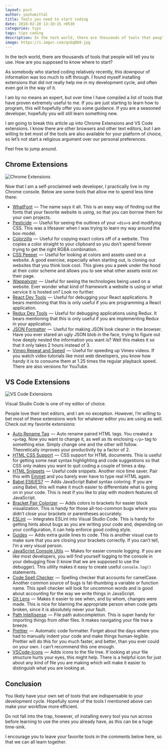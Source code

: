 ```yaml
---
layout: post
author: yashumittal
title: Tools you need to start coding
date: 2018-02-28 13:10:15 +0530
categories: tips
tags: tips coding
description: In the tech world, there are thousands of tools that people will tell you to use. How are you supposed to know where to start?
image: https://i.imgur.com/qzGqDb9.jpg
---
```


In the tech world, there are thousands of tools that people will tell you to use. How are you supposed to know where to start?

As somebody who started coding relatively recently, this downpour of information was too much to sift through. I found myself installing extensions that did not really help me in my development cycle, and often even got in the way of it.

I am by no means an expert, but over time I have compiled a list of tools that have proven extremely useful to me. If you are just starting to learn how to program, this will hopefully offer you some guidance. If you are a seasoned developer, hopefully you will still learn something new.

I am going to break this article up into Chrome Extensions and VS Code extensions. I know there are other browsers and other text editors, but I am willing to bet most of the tools are also available for your platform of choice, so let’s not start a religious argument over our personal preferences.

Feel free to jump around.

## Chrome Extensions

![Chrome Extensions](https://i.imgur.com/4LrKRk9.jpg)

Now that I am a self-proclaimed web developer, I practically live in my Chrome console. Below are some tools that allow me to spend less time there:

* [WhatFont](https://chrome.google.com/webstore/detail/whatfont/jabopobgcpjmedljpbcaablpmlmfcogm?hl=en)  — The name says it all. This is an easy way of finding out the fonts that your favorite website is using, so that you can borrow them for your own projects.
* [Pesticide](https://chrome.google.com/webstore/detail/pesticide-for-chrome/bblbgcheenepgnnajgfpiicnbbdmmooh?hl=en)  —  Useful for seeing the outlines of your `<div>`s and modifying CSS. This was a lifesaver when I was trying to learn my way around the box-model.
* [Colorzilla](https://chrome.google.com/webstore/detail/colorzilla/bhlhnicpbhignbdhedgjhgdocnmhomnp?hl=en)  —  Useful for copying exact colors off of a website. This copies a color straight to your clipboard so you don’t spend forever trying to get the right RGBA combination.
* [CSS Peeper](https://chrome.google.com/webstore/detail/css-peeper/mbnbehikldjhnfehhnaidhjhoofhpehk?hl=en)  —  Useful for looking at colors and assets used on a website. A good exercise, especially when starting out, is cloning out websites that you think look cool. This gives you a peek under the hood at their color scheme and allows you to see what other assets exist on their page.
* [Wappalyzer](https://chrome.google.com/webstore/detail/wappalyzer/gppongmhjkpfnbhagpmjfkannfbllamg?hl=en)  —  Useful for seeing the technologies being used on a website. Ever wonder what kind of framework a website is using or what service it is hosted on? Look no further.
* [React Dev Tools](https://chrome.google.com/webstore/detail/react-developer-tools/fmkadmapgofadopljbjfkapdkoienihi?hl=en)  —  Useful for debugging your React applications. It bears mentioning that this is only useful if you are programming a React application.
* [Redux Dev Tools](https://chrome.google.com/webstore/detail/redux-devtools/lmhkpmbekcpmknklioeibfkpmmfibljd?hl=en)  —  Useful for debugging applications using Redux. It bears mentioning that this is only useful if you are implementing Redux in your application.
* [JSON Formatter](https://chrome.google.com/webstore/detail/json-formatter/bcjindcccaagfpapjjmafapmmgkkhgoa?hl=en)  —  Useful for making JSON look cleaner in the browser. Have you ever stared an ugly JSON blob in the face, trying to figure out how deeply nested the information you want is? Well this makes it so that it only takes 2 hours instead of 3.
* [Vimeo Repeat and Speed](https://chrome.google.com/webstore/detail/vimeo-repeat-speed/noonakfaafcdaagngpjehilgegefdima?hl=en)  —  Useful for speeding up Vimeo videos. If you watch video tutorials like most web developers, you know how handy it is to consume them at 1.25 times the regular playback speed. There are also versions for YouTube.

## VS Code Extensions

![VS Code Extensions](https://i.imgur.com/QJb6qAo.jpg)

Visual Studio Code is one of my editor of choice.

People love their text editors, and I am no exception. However, I’m willing to bet most of these extensions work for whatever editor you are using as well. Check out my favorite extensions:

* [Auto Rename Tag](https://marketplace.visualstudio.com/items?itemName=formulahendry.auto-rename-tag)  —  Auto rename paired HTML tags. You created a `<p>`tag. Now you want to change it, as well as its enclosing `</p>` tag to something else. Simply change one and the other will follow. Theoretically improves your productivity by a factor of 2.
* [HTML CSS Support](https://marketplace.visualstudio.com/items?itemName=ecmel.vscode-html-css)  —  CSS support for HTML documents. This is useful for getting some neat syntax highlighting and code suggestions so that CSS only makes you want to quit coding a couple of times a day.
* [HTML Snippets](https://marketplace.visualstudio.com/items?itemName=abusaidm.html-snippets)  —  Useful code snippets. Another nice time saver. Pair this with [Emmet](https://emmet.io/) and you barely ever have to type real HTML again.
* [Babel ES6/ES7](https://marketplace.visualstudio.com/items?itemName=dzannotti.vscode-babel-coloring)  —  Adds JavaScript Babel syntax coloring. If you are using Babel, this will make it much easier to differentiate what is going on in your code. This is neat if you like to play with modern features of JavaScript.
* [Bracket Pair Colorizer](https://marketplace.visualstudio.com/items?itemName=CoenraadS.bracket-pair-colorizer)  —  Adds colors to brackets for easier block visualization. This is handy for those all-too-common bugs where you didn’t close your brackets or parentheses accurately.
* [ESLint](https://marketplace.visualstudio.com/items?itemName=dbaeumer.vscode-eslint)  —  Integrates ESLint into Visual Studio Code. This is handy for getting hints about bugs as you are writing your code and, depending on your configuration, it can help enforce good coding style.
* [Guides](https://marketplace.visualstudio.com/items?itemName=spywhere.guides)  —  Adds extra guide lines to code. This is another visual cue to make sure that you are closing your brackets correctly. If you can’t tell, I’m a very visual person.
* [JavaScript Console Utils](https://marketplace.visualstudio.com/items?itemName=whtouche.vscode-js-console-utils)  —  Makes for easier console logging. If you are like most developers, you will find yourself logging to the console in your debugging flow (I know that we are supposed to use the debugger). This utility makes it easy to create useful `console.log()` statements.
* [Code Spell Checker](https://marketplace.visualstudio.com/items?itemName=streetsidesoftware.code-spell-checker)  —  Spelling checker that accounts for camelCase. Another common source of bugs is fat-thumbing a variable or function name. This spell checker will look for uncommon words and is good about accounting for the way we write things in JavaScript.
* [Git Lens](https://marketplace.visualstudio.com/items?itemName=eamodio.gitlens)  —  Makes it easier to see when, and by whom, changes were made. This is nice for blaming the appropriate person when code gets broken, since it is absolutely never your fault.
* [Path Intellisense](https://marketplace.visualstudio.com/items?itemName=christian-kohler.path-intellisense)  —  File path autocompletion. This is super handy for importing things from other files. It makes navigating your file tree a breeze.
* [Prettier](https://marketplace.visualstudio.com/items?itemName=esbenp.prettier-vscode)  —  Automatic code formatter. Forget about the days where you had to manually indent your code and make things human-legible. Prettier will do this for you much faster, and better, than you ever could on your own. I can’t recommend this one enough.
* [VSCode-Icons](https://marketplace.visualstudio.com/items?itemName=robertohuertasm.vscode-icons)  —  Adds icons to the file tree. If looking at your file structure hurts your eyes, this might help. There is a helpful icon for just about any kind of file you are making which will make it easier to distinguish what you are looking at.

## Conclusion

You likely have your own set of tools that are indispensable to your development cycle. Hopefully some of the tools I mentioned above can make your workflow more efficient.

Do not fall into the trap, however, of installing every tool you run across before learning to use the ones you already have, as this can be a huge time-sink.

I encourage you to leave your favorite tools in the comments below here, so that we can all learn together.
